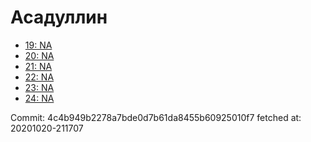 # Асадуллин
- [19: NA](19.md)
- [20: NA](20.md)
- [21: NA](21.md)
- [22: NA](22.md)
- [23: NA](23.md)
- [24: NA](24.md)

Commit: 4c4b949b2278a7bde0d7b61da8455b60925010f7
 fetched at: 20201020-211707
